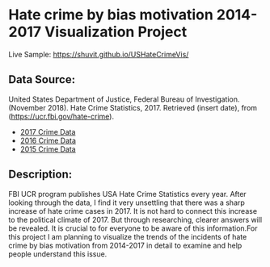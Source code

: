 # Hate crime by bias motivation 2014-2017 Visualization Project

Live Sample: https://shuvit.github.io/USHateCrimeVis/

## Data Source:
United States Department of Justice, Federal Bureau of
Investigation. (November 2018). Hate Crime Statistics,
2017. Retrieved (insert date), from (https://ucr.fbi.gov/hate-crime).
* [2017 Crime Data](https://ucr.fbi.gov/hate-crime/2017)
* [2016 Crime Data](https://ucr.fbi.gov/hate-crime/2016)
* [2015 Crime Data](https://ucr.fbi.gov/hate-crime/2015)



## Description:
FBI UCR program publishes USA Hate Crime Statistics every year. After looking
through the data, I find it very unsettling that there was a sharp increase of hate
crime cases in 2017. It is not hard to connect this increase to the political climate of
2017. But through researching, clearer answers will be revealed. It is crucial to for
everyone to be aware of this information.For this project I am planning to visualize the trends of the
incidents of hate crime by bias motivation from 2014-2017 in detail to examine and
help people understand this issue.
